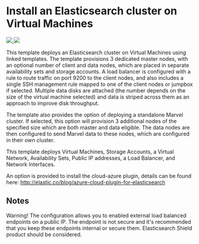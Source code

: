 # Install an Elasticsearch cluster on Virtual Machines

<a href="https://portal.azure.com/#create/Microsoft.Template/uri/https%3A%2F%2Fraw.githubusercontent.com%2FTVDKoni%2Fazure-quickstart-templates%2Fmaster%2Felasticsearch%2Fazuredeploy.json" target="_blank">
    <img src="http://azuredeploy.net/deploybutton.png"/>
</a>
<a href="http://armviz.io/#/?load=https%3A%2F%2Fraw.githubusercontent.com%2FTVDKoni%2Fazure-quickstart-templates%2Fmaster%2Felasticsearch%2Fazuredeploy.json" target="_blank">
    <img src="http://armviz.io/visualizebutton.png"/>
</a>

This template deploys an Elasticsearch cluster on Virtual Machines using linked templates. The template provisions 3 dedicated master nodes, with an optional number of client and data nodes, which are placed in separate availability sets and storage accounts. A load balancer is configured with a rule to route traffic on port 9200 to the client nodes, and also includes a single SSH management rule mapped to one of the client nodes or jumpbox if selected.  Multiple data disks are attached (the number depends on the size of the virtual machine selected) and data is striped across them as an approach to improve disk throughput.

The template also provides the option of deploying a standalone Marvel cluster. If selected, this option will provision 3 additional nodes of the specified size which are both master and data eligible. The data nodes are then configured to send Marvel data to these nodes, which are configured in their own cluster.    

This template deploys Virtual Machines, Storage Accounts, a Virtual Network, Availability Sets, Public IP addresses, a Load Balancer, and Network Interfaces.

An option is provided to install the cloud-azure plugin, details can be found here: http://elastic.co/blog/azure-cloud-plugin-for-elasticsearch

## Notes
Warning!  The configuration allows you to enabled external load balanced endpoints on a public IP.  The endpoint is not secure and it's recommended that you keep these endpoints internal or secure them. Elasticsearch Shield product should be considered.
